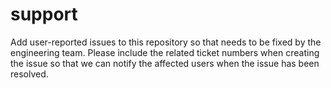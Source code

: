 # support
Add user-reported issues to this repository so that needs to be fixed by the engineering team. Please include the related ticket numbers when creating the issue so that we can notify the affected users when the issue has been resolved.

